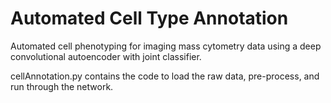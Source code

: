 # Automated Cell Type Annotation

Automated cell phenotyping for imaging mass cytometry data using a deep convolutional autoencoder with joint classifier.

cellAnnotation.py contains the code to load the raw data, pre-process, and run through the network.
